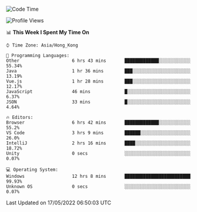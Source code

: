 <!--START_SECTION:waka-->
![Code Time](http://img.shields.io/badge/Code%20Time-12%20hrs%209%20mins-blue)

![Profile Views](http://img.shields.io/badge/Profile%20Views-623-blue)

📊 **This Week I Spent My Time On** 

```text
⌚︎ Time Zone: Asia/Hong_Kong

💬 Programming Languages: 
Other                    6 hrs 43 mins       █████████████░░░░░░░░░░░░   55.34% 
Java                     1 hr 36 mins        ███░░░░░░░░░░░░░░░░░░░░░░   13.19% 
Vue.js                   1 hr 28 mins        ███░░░░░░░░░░░░░░░░░░░░░░   12.17% 
JavaScript               46 mins             █░░░░░░░░░░░░░░░░░░░░░░░░   6.37% 
JSON                     33 mins             █░░░░░░░░░░░░░░░░░░░░░░░░   4.64%

🔥 Editors: 
Browser                  6 hrs 42 mins       █████████████░░░░░░░░░░░░   55.2% 
VS Code                  3 hrs 9 mins        ██████░░░░░░░░░░░░░░░░░░░   26.0% 
IntelliJ                 2 hrs 16 mins       ████░░░░░░░░░░░░░░░░░░░░░   18.72% 
Unity                    0 secs              ░░░░░░░░░░░░░░░░░░░░░░░░░   0.07%

💻 Operating System: 
Windows                  12 hrs 8 mins       █████████████████████████   99.93% 
Unknown OS               0 secs              ░░░░░░░░░░░░░░░░░░░░░░░░░   0.07%

```


 Last Updated on 17/05/2022 06:50:03 UTC
<!--END_SECTION:waka-->
